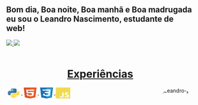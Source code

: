  ## Bom dia, Boa noite, Boa manhã e Boa madrugada eu sou o Leandro Nascimento, estudante de web!
 <div>
  <a href="https://github.com/Le4ndroo">
  <img height="150em" src="https://github-readme-stats.vercel.app/api?username=Le4ndroo&show_icons=true&theme=dracula&include_all_commits=true&count_private=true"/>
  <img height="150em" src="https://github-readme-stats.vercel.app/api/top-langs/?username=Le4ndroo&layout=compact&langs_count=7&theme=dracula"/>
</div>

 <div style="display: inline_block"><br>
  <h1 align="center">Experiências</h1>
  <img align="center" alt="Leandro-Python" height="30" width="40" src="https://raw.githubusercontent.com/devicons/devicon/master/icons/python/python-original.svg">
  <img align="center" alt="Leandro-HTML" height="30" width="40" src="https://raw.githubusercontent.com/devicons/devicon/master/icons/html5/html5-original.svg">
  <img align="center" alt="Leandro-CSS" height="30" width="40" src="https://raw.githubusercontent.com/devicons/devicon/master/icons/css3/css3-original.svg">
  <img align="center" alt="Leandro-Js" height="30" width="40" src="https://raw.githubusercontent.com/devicons/devicon/master/icons/javascript/javascript-plain.svg">
  <img align="right" alt="Leandro-pic" height="150" style="border-radius:50px;" src="https://cdn.discordapp.com/attachments/548249931299946508/791843206127288340/Malina1Idle.png">
</div>

 ##
 
